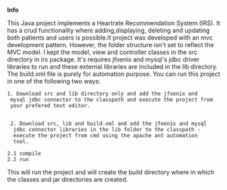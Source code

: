 **Info**

This Java project implements a Heartrate Recommendation System (IRS). It has a crud functionality where adding,displaying, deleting and updating both patients and users is possible.It project was developed with an mvc development pattern. However, the folder structure isn't set to reflect the MVC model. I kept the model, view and controller classes in the src directory in irs package. It's requires jfoenix and mysql's jdbc driver libraries to run and these external libraries are included in the lib directory. The build.xml file is purely for automation purpose. You can run this project in one of the following two ways:     

``` 
1. Download src and lib directory only and add the jfoenix and
 mysql jdbc connector to the classpath and execute the project from
 your prefered text editor.
 
```



     2. Download src, lib and build.xml and add the jfoenix and mysql
      jdbc connector libraries in the lib folder to the classpath - 
      execute the project from cmd using the apache ant automation
      tool.  

```1.
2.1 compile
2.2 run
```

This will run the project and will create the build directory where in which the classes and jar directories are created.
